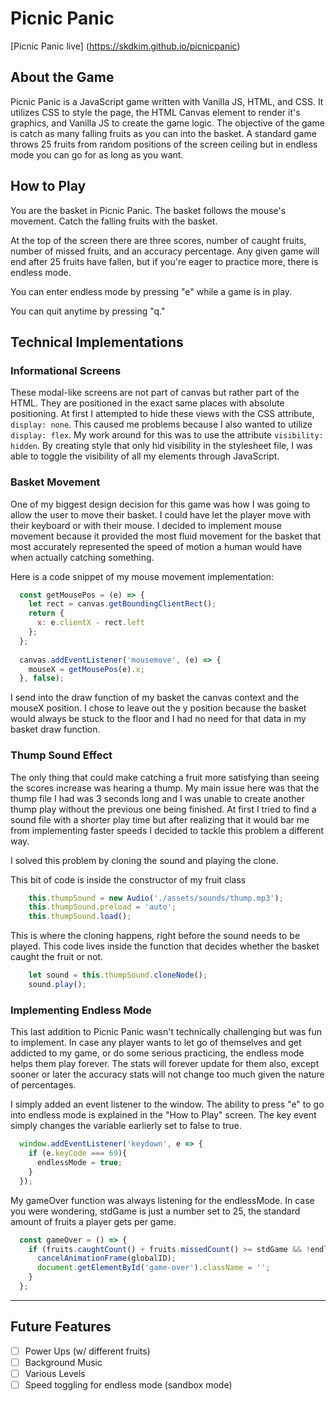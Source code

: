 # Picnic Panic

[Picnic Panic live] (https://skdkim.github.io/picnicpanic)

## About the Game
Picnic Panic is a JavaScript game written with Vanilla JS, HTML, and CSS. It utilizes CSS to style the page, the HTML Canvas element to render it's graphics, and Vanilla JS to create the game logic. 
The objective of the game is catch as many falling fruits as you can into the basket. A standard game throws 25 fruits from random positions of the screen ceiling but in endless mode you can go for as long as you want.

## How to Play
You are the basket in Picnic Panic. The basket follows the mouse's movement. Catch the falling fruits with the basket.

At the top of the screen there are three scores, number of caught fruits, number of missed fruits, and an accuracy percentage.
Any given game will end after 25 fruits have fallen, but if you're eager to practice more, there is endless mode. 

You can enter endless mode by pressing "e" while a game is in play.

You can quit anytime by pressing "q."

## Technical Implementations

### Informational Screens
These modal-like screens are not part of canvas but rather part of the HTML. They are positioned in the exact same places with absolute positioning. At first I attempted to hide these views with the CSS attribute, `display: none`. This caused me problems because I also wanted to utilize `display: flex`. My work around for this was to use the attribute `visibility: hidden`. By creating style that only hid visibility in the stylesheet file, I was able to toggle the visibility of all my elements through JavaScript.

### Basket Movement
One of my biggest design decision for this game was how I was going to allow the user to move their basket. I could have let the player move with their keyboard or with their mouse. I decided to implement mouse movement because it provided the most fluid movement for the basket that most accurately represented the speed of motion a human would have when actually catching something.

Here is a code snippet of my mouse movement implementation:
```javascript
  const getMousePos = (e) => {
    let rect = canvas.getBoundingClientRect();
    return {
      x: e.clientX - rect.left
    };
  };
  
  canvas.addEventListener('mousemove', (e) => {
    mouseX = getMousePos(e).x;
  }, false);
```
I send into the draw function of my basket the canvas context and the mouseX position.
I chose to leave out the y position because the basket would always be stuck to the floor and I had no need for that data in my basket draw function.

### Thump Sound Effect
The only thing that could make catching a fruit more satisfying than seeing the scores increase was hearing a thump. My main issue here was that the thump file I had was 3 seconds long and I was unable to create another thump play without the previous one being finished. At first I tried to find a sound file with a shorter play time but after realizing that it would bar me from implementing faster speeds I decided to tackle this problem a different way.

I solved this problem by cloning the sound and playing the clone.

This bit of code is inside the constructor of my fruit class
```javascript
    this.thumpSound = new Audio('./assets/sounds/thump.mp3');
    this.thumpSound.preload = 'auto';
    this.thumpSound.load();
```

This is where the cloning happens, right before the sound needs to be played.
This code lives inside the function that decides whether the basket caught the fruit or not.
```javascript
    let sound = this.thumpSound.cloneNode();
    sound.play();
```

### Implementing Endless Mode
This last addition to Picnic Panic wasn't technically challenging but was fun to implement. In case any player wants to let go of themselves and get addicted to my game, or do some serious practicing, the endless mode helps them play forever. The stats will forever update for them also, except sooner or later the accuracy stats will not change too much given the nature of percentages.

I simply added an event listener to the window. The ability to press "e" to go into endless mode is explained in the "How to Play" screen. The key event simply changes the variable earlierly set to false to true.
```javascript
  window.addEventListener('keydown', e => {
    if (e.keyCode === 69){
      endlessMode = true;
    }
  });
```

My gameOver function was always listening for the endlessMode. In case you were wondering, stdGame is just a number set to 25, the standard amount of fruits a player gets per game.
```javascript
  const gameOver = () => {
    if (fruits.caughtCount() + fruits.missedCount() >= stdGame && !endlessMode) {
      cancelAnimationFrame(globalID);
      document.getElementById('game-over').className = '';
    }
  };
```

---
## Future Features
- [ ] Power Ups (w/ different fruits)
- [ ] Background Music
- [ ] Various Levels
- [ ] Speed toggling for endless mode (sandbox mode)

